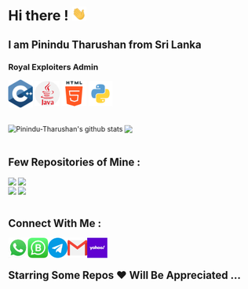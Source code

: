 # **Hi there !** <img src="https://github.com/Pinindu-Tharushan/Pinindu-Tharushan/blob/main/Assets/Hi.gif" width="29px">
<div>
<h2>I am Pinindu Tharushan from Sri Lanka </h2>
<h3>Royal Exploiters Admin</h3>
</div>
<div>

<div id="langs"><img align="center" src="https://github.com/Pinindu-Tharushan/Pinindu-Tharushan/blob/main/Assets/c.svg" width="10%"/>
<img align="center" src="https://github.com/Pinindu-Tharushan/Pinindu-Tharushan/blob/main/Assets/java.png" width="10%"/>
<img align="center" src="https://github.com/Pinindu-Tharushan/Pinindu-Tharushan/blob/main/Assets/html-5.svg" width="10%"/>
<img align="center" src="https://github.com/Pinindu-Tharushan/Pinindu-Tharushan/blob/main/Assets/python.svg" width="10%"/>
</div>
<br>&nbsp;
<div id="stats">
<img align="center" src="https://github-readme-stats.vercel.app/api?username=Pinindu-Tharushan&show_icons=true&theme=dark&line_height=27" alt="Pinindu-Tharushan's github stats"/>
<img align="center" src="https://github-readme-stats.vercel.app/api/top-langs/?username=Pinindu-Tharushan&theme=dark&hide_langs_below=1" />
</div>
</br>
<h2>Few Repositories of Mine :</h2>
<div id="two_repo">
<a href="https://github.com/Pinindu-Tharushan/YT-TO-MP4" ><img align="center" src="https://github-readme-stats.vercel.app/api/pin/?username=Pinindu-Tharushan&repo=YT-TO-MP4&theme=dark"></a>
<a href="https://github.com/Pinindu-Tharushan/QR-monkey" ><img align="center" src="https://github-readme-stats.vercel.app/api/pin/?username=Pinindu-Tharushan&repo=QR-monkey&theme=dark" ></a>
</div>
<div id="two_repo">
<a href="https://github.com/Pinindu-Tharushan/WDN-2-IP" ><img align="center" src="https://github-readme-stats.vercel.app/api/pin/?username=Pinindu-Tharushan&repo=WDN-2-IP&theme=dark"></a>
<a href="https://github.com/Pinindu-Tharushan/Port-Scanner-Socket" ><img align="center" src="https://github-readme-stats.vercel.app/api/pin/?username=Pinindu-Tharushan&repo=Port-Scanner-Socket&theme=dark" ></a>
</div>
</br>
<h2>Connect With Me :</h2>
<div id="links">
<a href="https://wa.me/+94702801713">
  <img align="left" alt="WhatsApp" width="8%" src="https://github.com/Pinindu-Tharushan/Pinindu-Tharushan/blob/main/Assets/WhatsApp.png" />
</a>
<a href="https://wa.me/+17626751937">
  <img align="left" alt="WhatsApp Business" width="8%" src="https://github.com/Pinindu-Tharushan/Pinindu-Tharushan/blob/main/Assets/WhatsAppBi.svg" />
</a>
<a href="https://t.me/PininduTharushan">
  <img align="left" alt="Telegram" width="8%" src="https://github.com/Pinindu-Tharushan/Pinindu-Tharushan/blob/main/Assets/telegram.svg" />
</a> &nbsp;&nbsp;
<a href="mailto:pinindutharushan33@gmail.com">
  <img align="left" alt="Gmail" width="8%" src="https://github.com/Pinindu-Tharushan/Pinindu-Tharushan/blob/main/Assets/gmail.svg" />
</a>
<a href="mailto:pinindutharushan33@yahoo.com">
  <img align="left" alt="Yahoo" width="8%" src="https://github.com/Pinindu-Tharushan/Pinindu-Tharushan/blob/main/Assets/yahoo.png" />
</a>
</div>                                                                                                                     
</br>
<h2> Starring Some Repos ❤️ Will Be Appreciated ...  </h2>
